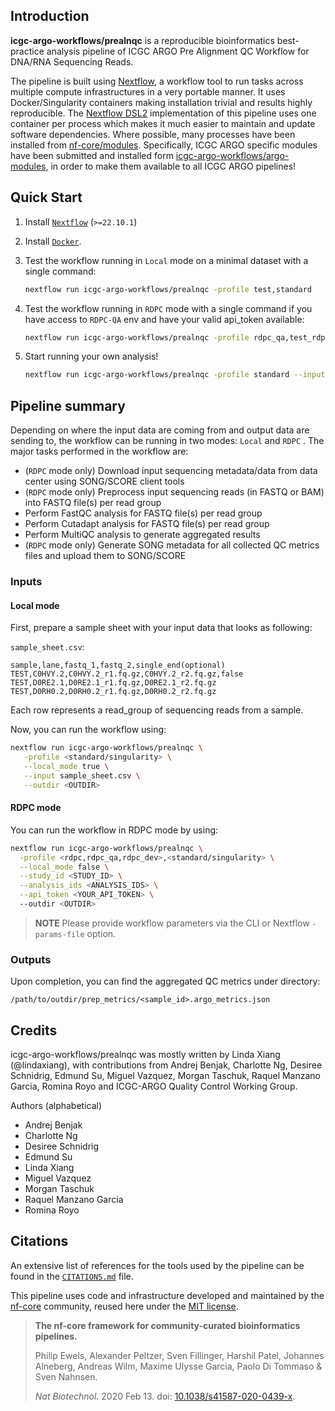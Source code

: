 ## Introduction

**icgc-argo-workflows/prealnqc** is a reproducible bioinformatics best-practice analysis pipeline of ICGC ARGO Pre Alignment QC Workflow for DNA/RNA Sequencing Reads.

The pipeline is built using [Nextflow](https://www.nextflow.io), a workflow tool to run tasks across multiple compute infrastructures in a very portable manner. It uses Docker/Singularity containers making installation trivial and results highly reproducible. The [Nextflow DSL2](https://www.nextflow.io/docs/latest/dsl2.html) implementation of this pipeline uses one container per process which makes it much easier to maintain and update software dependencies. Where possible, many processes have been installed from [nf-core/modules](https://github.com/nf-core/modules). Specifically, ICGC ARGO specific modules have been submitted and installed form [icgc-argo-workflows/argo-modules](https://github.com/icgc-argo-workflows/argo-modules), in order to make them available to all ICGC ARGO pipelines!


## Quick Start

1. Install [`Nextflow`](https://www.nextflow.io/docs/latest/getstarted.html#installation) (`>=22.10.1`)

2. Install [`Docker`](https://docs.docker.com/engine/installation/).

3. Test the workflow running in `Local` mode on a minimal dataset with a single command:

   ```bash
   nextflow run icgc-argo-workflows/prealnqc -profile test,standard
   ```

4. Test the workflow running in `RDPC` mode with a single command if you have access to `RDPC-QA` env and have your valid api_token available:
   ```bash
   nextflow run icgc-argo-workflows/prealnqc -profile rdpc_qa,test_rdpc_qa,standard --api_token <YOUR_API_TOKEN>
   ```

5. Start running your own analysis!
   ```bash
   nextflow run icgc-argo-workflows/prealnqc -profile standard --input samplesheet.csv --outdir <OUTDIR>
   ```

## Pipeline summary
Depending on where the input data are coming from and output data are sending to, the workflow can be running in two modes: `Local` and `RDPC` . The major tasks performed in the workflow are:
- (`RDPC` mode only) Download input sequencing metadata/data from data center using SONG/SCORE client tools
- (`RDPC` mode only) Preprocess input sequencing reads (in FASTQ or BAM) into FASTQ file(s) per read group
- Perform FastQC analysis for FASTQ file(s) per read group
- Perform Cutadapt analysis for FASTQ file(s) per read group
- Perform MultiQC analysis to generate aggregated results
- (`RDPC` mode only) Generate SONG metadata for all collected QC metrics files and upload them to SONG/SCORE

### Inputs
#### Local mode
First, prepare a sample sheet with your input data that looks as following:

`sample_sheet.csv`:

```csv
sample,lane,fastq_1,fastq_2,single_end(optional)
TEST,C0HVY.2,C0HVY.2_r1.fq.gz,C0HVY.2_r2.fq.gz,false
TEST,D0RE2.1,D0RE2.1_r1.fq.gz,D0RE2.1_r2.fq.gz
TEST,D0RH0.2,D0RH0.2_r1.fq.gz,D0RH0.2_r2.fq.gz
```

Each row represents a read_group of sequencing reads from a sample.

Now, you can run the workflow using:

```bash
nextflow run icgc-argo-workflows/prealnqc \
   -profile <standard/singularity> \
   --local_mode true \
   --input sample_sheet.csv \
   --outdir <OUTDIR>
```

#### RDPC mode
You can run the workflow in RDPC mode by using:
```bash
nextflow run icgc-argo-workflows/prealnqc \
  -profile <rdpc,rdpc_qa,rdpc_dev>,<standard/singularity> \
  --local_mode false \
  --study_id <STUDY_ID> \
  --analysis_ids <ANALYSIS_IDS> \
  --api_token <YOUR_API_TOKEN> \ 
  --outdir <OUTDIR>
```

> **NOTE**
> Please provide workflow parameters via the CLI or Nextflow `-params-file` option. 

### Outputs
Upon completion, you can find the aggregated QC metrics under directory:
```
/path/to/outdir/prep_metrics/<sample_id>.argo_metrics.json
```

## Credits

icgc-argo-workflows/prealnqc was mostly written by Linda Xiang (@lindaxiang), with contributions from 
Andrej Benjak, Charlotte Ng, Desiree Schnidrig, Edmund Su, Miguel Vazquez, Morgan Taschuk, Raquel Manzano Garcia, Romina Royo and ICGC-ARGO Quality Control Working Group.  

Authors (alphabetical)
- Andrej Benjak
- Charlotte Ng
- Desiree Schnidrig
- Edmund Su
- Linda Xiang
- Miguel Vazquez
- Morgan Taschuk
- Raquel Manzano Garcia
- Romina Royo

## Citations

<!-- TODO nf-core: Add citation for pipeline after first release. Uncomment lines below and update Zenodo doi and badge at the top of this file. -->
<!-- If you use  icgc-argo-workflows/prealnqc for your analysis, please cite it using the following doi: [10.5281/zenodo.XXXXXX](https://doi.org/10.5281/zenodo.XXXXXX) -->

<!-- TODO nf-core: Add bibliography of tools and data used in your pipeline -->

An extensive list of references for the tools used by the pipeline can be found in the [`CITATIONS.md`](CITATIONS.md) file.

This pipeline uses code and infrastructure developed and maintained by the [nf-core](https://nf-co.re) community, reused here under the [MIT license](https://github.com/nf-core/tools/blob/master/LICENSE).

> **The nf-core framework for community-curated bioinformatics pipelines.**
>
> Philip Ewels, Alexander Peltzer, Sven Fillinger, Harshil Patel, Johannes Alneberg, Andreas Wilm, Maxime Ulysse Garcia, Paolo Di Tommaso & Sven Nahnsen.
>
> _Nat Biotechnol._ 2020 Feb 13. doi: [10.1038/s41587-020-0439-x](https://dx.doi.org/10.1038/s41587-020-0439-x).
